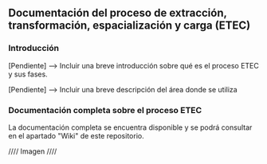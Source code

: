 ## Documentación del proceso de extracción, transformación, espacialización y carga (ETEC)

### Introducción

[Pendiente] --> Incluir una breve introducción sobre qué es el proceso ETEC y sus fases. 

[Pendiente] --> Incluir una breve descripción del área donde se utiliza

### Documentación completa sobre el proceso ETEC

La documentación completa se encuentra disponible y se podrá consultar en el apartado "Wiki" de este repositorio.

//// Imagen ////
